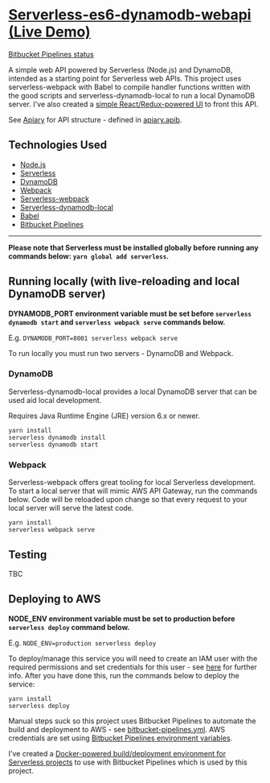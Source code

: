 # [Serverless-es6-dynamodb-webapi (Live Demo)](https://serverless-web-api.603.nu)

[Bitbucket Pipelines status](https://bitbucket.org/jch254/serverless-es6-dynamodb-webapi/addon/pipelines/home)

A simple web API powered by Serverless (Node.js) and DynamoDB, intended as a starting point for Serverless web APIs. This project uses serverless-webpack with Babel to compile handler functions written with the good scripts and serverless-dynamodb-local to run a local DynamoDB server. I've also created a [simple React/Redux-powered UI](https://github.com/jch254/react-redux-terraform-aws) to front this API.

See [Apiary](http://docs.serverlesses6dynamodbwebapi.apiary.io) for API structure - defined in [apiary.apib](../master/apiary.apib).

## Technologies Used

* [Node.js](https://github.com/nodejs/node)
* [Serverless](https://github.com/serverless/serverless)
* [DynamoDB](https://aws.amazon.com/dynamodb)
* [Webpack](https://github.com/webpack/webpack)
* [Serverless-webpack](https://github.com/elastic-coders/serverless-webpack)
* [Serverless-dynamodb-local](https://github.com/99xt/serverless-dynamodb-local)
* [Babel](https://github.com/babel/babel)
* [Bitbucket Pipelines](https://bitbucket.org/product/features/pipelines)

---

**Please note that Serverless must be installed globally before running any commands below: `yarn global add serverless`.**

## Running locally (with live-reloading and local DynamoDB server)

**DYNAMODB_PORT environment variable must be set before `serverless dynamodb start` and `serverless webpack serve` commands below.**

E.g. `DYNAMODB_PORT=8001 serverless webpack serve`

To run locally you must run two servers - DynamoDB and Webpack.

### DynamoDB

Serverless-dynamodb-local provides a local DynamoDB server that can be used aid local development.

Requires Java Runtime Engine (JRE) version 6.x or newer.

```
yarn install
serverless dynamodb install
serverless dynamodb start
```

### Webpack

Serverless-webpack offers great tooling for local Serverless development. To start a local server that will mimic AWS API Gateway, run the commands below. Code will be reloaded upon change so that every request to your local server will serve the latest code.


```
yarn install
serverless webpack serve
```

## Testing

TBC

## Deploying to AWS

**NODE_ENV environment variable must be set to production before `serverless deploy` command below.**

E.g. `NODE_ENV=production serverless deploy`

To deploy/manage this service you will need to create an IAM user with the required permissions and set credentials for this user - see [here](https://github.com/serverless/serverless/blob/master/docs/providers/aws/guide/credentials.md) for further info. After you have done this, run the commands below to deploy the service:

```
yarn install
serverless deploy
```

Manual steps suck so this project uses Bitbucket Pipelines to automate the build and deployment to AWS - see [bitbucket-pipelines.yml](../master/bitbucket-pipelines.yml). AWS credentials are set using [Bitbucket Pipelines environment variables](https://confluence.atlassian.com/bitbucket/environment-variables-in-bitbucket-pipelines-794502608.html).

I've created a [Docker-powered build/deployment environment for Serverless projects](https://github.com/jch254/docker-node-serverless) to use with Bitbucket Pipelines which is used by this project.
